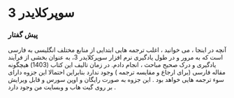 # سوپرکلایدر 3 

### پیش گفتار
آنچه در اینجا ، می خوانید ، اغلب ترجمه هایی ابتدایی از منابع مختلف انگلیسی به فارسی است که به مرور و در طول یادگیری نرم افزار سوپرکلایدر 3، به عنوان بخشی از فرآیند یادگیری و درک صحیح مباحث ، انجام دادم.
در زمان تالیف این کتاب (1403) هیچگونه مقاله فارسی (برای ارجاع و مقایسه ترجمه ) وجود ندارد بنابراین احتمالا این جزوه دارای سوء ترجمه هایی خواهد بود . این جزوه به صورت رایگان و اوپن سورس و قابل ویرایش بر روی گیت هاب و وبسایت من وجود دارد . 
